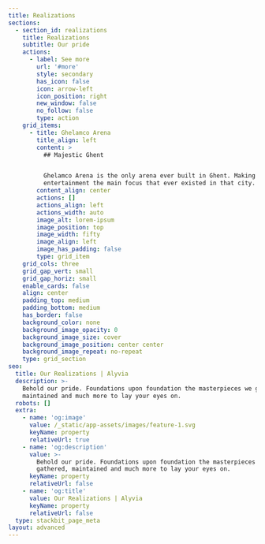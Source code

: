 ```yaml
---
title: Realizations
sections:
  - section_id: realizations
    title: Realizations
    subtitle: Our pride
    actions:
      - label: See more
        url: '#more'
        style: secondary
        has_icon: false
        icon: arrow-left
        icon_position: right
        new_window: false
        no_follow: false
        type: action
    grid_items:
      - title: Ghelamco Arena
        title_align: left
        content: >
          ## Majestic Ghent


          Ghelamco Arena is the only arena ever built in Ghent. Making
          entertainment the main focus that ever existed in that city.
        content_align: center
        actions: []
        actions_align: left
        actions_width: auto
        image_alt: lorem-ipsum
        image_position: top
        image_width: fifty
        image_align: left
        image_has_padding: false
        type: grid_item
    grid_cols: three
    grid_gap_vert: small
    grid_gap_horiz: small
    enable_cards: false
    align: center
    padding_top: medium
    padding_bottom: medium
    has_border: false
    background_color: none
    background_image_opacity: 0
    background_image_size: cover
    background_image_position: center center
    background_image_repeat: no-repeat
    type: grid_section
seo:
  title: Our Realizations | Alyvia
  description: >-
    Behold our pride. Foundations upon foundation the masterpieces we gathered,
    maintained and much more to lay your eyes on.
  robots: []
  extra:
    - name: 'og:image'
      value: /_static/app-assets/images/feature-1.svg
      keyName: property
      relativeUrl: true
    - name: 'og:description'
      value: >-
        Behold our pride. Foundations upon foundation the masterpieces we
        gathered, maintained and much more to lay your eyes on.
      keyName: property
      relativeUrl: false
    - name: 'og:title'
      value: Our Realizations | Alyvia
      keyName: property
      relativeUrl: false
  type: stackbit_page_meta
layout: advanced
---
```

